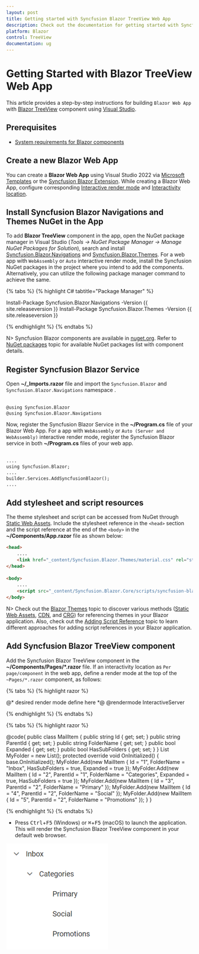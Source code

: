 ```yaml
---
layout: post
title: Getting started with Syncfusion Blazor TreeView Web App
description: Check out the documentation for getting started with Syncfusion Blazor TreeView Components in Blazor Web App.
platform: Blazor
control: TreeView
documentation: ug
---
```


# Getting Started with Blazor TreeView Web App

This article provides a step-by-step instructions for building `Blazor Web App` with [Blazor TreeView](https://www.syncfusion.com/blazor-components/blazor-treeview) component using [Visual Studio](https://visualstudio.microsoft.com/vs/).

## Prerequisites

* [System requirements for Blazor components](https://blazor.syncfusion.com/documentation/system-requirements)

## Create a new Blazor Web App

You can create a **Blazor Web App** using Visual Studio 2022 via [Microsoft Templates](https://learn.microsoft.com/en-us/aspnet/core/blazor/tooling?view=aspnetcore-8.0) or the [Syncfusion Blazor Extension](https://blazor.syncfusion.com/documentation/visual-studio-integration/template-studio). While creating a Blazor Web App, configure corresponding [Interactive render mode](https://learn.microsoft.com/en-us/aspnet/core/blazor/components/render-modes?view=aspnetcore-8.0#render-modes) and [Interactivity location](https://learn.microsoft.com/en-us/aspnet/core/blazor/tooling?view=aspnetcore-8.0&pivots=windows).

## Install Syncfusion Blazor Navigations and Themes NuGet in the App

To add **Blazor TreeView** component in the app, open the NuGet package manager in Visual Studio (*Tools → NuGet Package Manager → Manage NuGet Packages for Solution*), search and install [Syncfusion.Blazor.Navigations](https://www.nuget.org/packages/Syncfusion.Blazor.Navigations/) and [Syncfusion.Blazor.Themes](https://www.nuget.org/packages/Syncfusion.Blazor.Themes/). For a web app with `WebAssembly` or `Auto` interactive render mode, install the Syncfusion NuGet packages in the project where you intend to add the components.  Alternatively, you can utilize the following package manager command to achieve the same.

{% tabs %}
{% highlight C# tabtitle="Package Manager" %}

Install-Package Syncfusion.Blazor.Navigations -Version {{ site.releaseversion }}
Install-Package Syncfusion.Blazor.Themes -Version {{ site.releaseversion }}

{% endhighlight %}
{% endtabs %}

N> Syncfusion Blazor components are available in [nuget.org](https://www.nuget.org/packages?q=syncfusion.blazor). Refer to [NuGet packages](https://blazor.syncfusion.com/documentation/nuget-packages) topic for available NuGet packages list with component details.

## Register Syncfusion Blazor Service

Open **~/_Imports.razor** file and import the `Syncfusion.Blazor` and `Syncfusion.Blazor.Navigations` namespace .

```cshtml

@using Syncfusion.Blazor
@using Syncfusion.Blazor.Navigations
```

Now, register the Syncfusion Blazor Service in the **~/Program.cs** file of your Blazor Web App. For a app with `WebAssembly` or `Auto (Server and WebAssembly)` interactive render mode, register the Syncfusion Blazor service in both **~/Program.cs** files of your web app.

```cshtml

....
using Syncfusion.Blazor;
....
builder.Services.AddSyncfusionBlazor();
....

```

## Add stylesheet and script resources

The theme stylesheet and script can be accessed from NuGet through [Static Web Assets](https://blazor.syncfusion.com/documentation/appearance/themes#static-web-assets). Include the stylesheet reference in the `<head>` section and the script reference at the end of the `<body>` in the **~/Components/App.razor** file as shown below:

```html
<head>
    ....
    <link href="_content/Syncfusion.Blazor.Themes/material.css" rel="stylesheet" />
</head>

<body>
    ....
    <script src="_content/Syncfusion.Blazor.Core/scripts/syncfusion-blazor.min.js" type="text/javascript"></script>
</body>
```

N> Check out the [Blazor Themes](https://blazor.syncfusion.com/documentation/appearance/themes) topic to discover various methods ([Static Web Assets](https://blazor.syncfusion.com/documentation/appearance/themes#static-web-assets), [CDN](https://blazor.syncfusion.com/documentation/appearance/themes#cdn-reference), and [CRG](https://blazor.syncfusion.com/documentation/common/custom-resource-generator)) for referencing themes in your Blazor application. Also, check out the [Adding Script Reference](https://blazor.syncfusion.com/documentation/common/adding-script-references) topic to learn different approaches for adding script references in your Blazor application.

## Add Syncfusion Blazor TreeView component

Add the Syncfusion Blazor TreeView component in the **~/Components/Pages/*.razor** file. If an interactivity location as `Per page/component` in the web app, define a render mode at the top of the `~Pages/*.razor` component, as follows:

{% tabs %}
{% highlight razor %}

@* desired render mode define here *@
@rendermode InteractiveServer

{% endhighlight %}
{% endtabs %}

{% tabs %}
{% highlight razor %}

<SfTreeView TValue="MailItem">
    <TreeViewFieldsSettings TValue="MailItem" Id="Id" DataSource="@MyFolder" Text="FolderName" ParentID="ParentId" HasChildren="HasSubFolders" Expanded="Expanded"></TreeViewFieldsSettings>
</SfTreeView>

@code{
    public class MailItem
    {
        public string Id { get; set; }
        public string ParentId { get; set; }
        public string FolderName { get; set; }
        public bool Expanded { get; set; }
        public bool HasSubFolders { get; set; }
    }
    List<MailItem> MyFolder = new List<MailItem>();
    protected override void OnInitialized()
    {
        base.OnInitialized();
        MyFolder.Add(new MailItem
        {
            Id = "1",
            FolderName = "Inbox",
            HasSubFolders = true,
            Expanded = true
        });
        MyFolder.Add(new MailItem
        {
            Id = "2",
            ParentId = "1",
            FolderName = "Categories",
            Expanded = true,
            HasSubFolders = true
        });
        MyFolder.Add(new MailItem
        {
            Id = "3",
            ParentId = "2",
            FolderName = "Primary"
        });
        MyFolder.Add(new MailItem
        {
            Id = "4",
            ParentId = "2",
            FolderName = "Social"
        });
        MyFolder.Add(new MailItem
        {
            Id = "5",
            ParentId = "2",
            FolderName = "Promotions"
        });
    }
}

{% endhighlight %}
{% endtabs %}

* Press <kbd>Ctrl</kbd>+<kbd>F5</kbd> (Windows) or <kbd>⌘</kbd>+<kbd>F5</kbd> (macOS) to launch the application. This will render the Syncfusion Blazor TreeView component in your default web browser.

![Blazor TreeView Component](./images/blazor-treeview.png)
